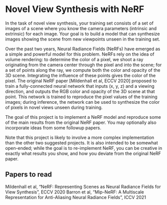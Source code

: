 # Novel View Synthesis with NeRF

In the task of novel view synthesis, your training set consists of a set of images of a scene where you know the camera parameters (intrinsic and extrinsic) for each image. Your goal is to build a model that can synthesize images showing the scene from new viewpoints unseen in the training set.

Over the past two years, Neural Radiance Fields (NeRFs) have emerged as a simple and powerful model for this problem. NeRFs rely on the idea of volume rendering: to determine the color of a pixel, we shoot a ray originating from the camera center through the pixel and into the scene; for a set of points along the ray, we compute both the color and opacity of the 3D scene. Integrating the influence of these points gives the color of the pixel. The original NeRF paper [Mildenhall et al, ECCV 2020] proposed to train a fully-connected neural network that inputs (x, y, z) and a viewing direction, and outputs the RGB color and opacity of the 3D scene at that point. This network is trained to reproduce the pixel values of the training images; during inference, the network can be used to synthesize the color of pixels in novel views unseen during training.

The goal of this project is to implement a NeRF model and reproduce some of the main results from the original NeRF paper. You may optionally also incorporate ideas from some followup papers.

Note that this project is likely to involve a more complex implementation than the other two suggested projects. It is also intended to be somewhat open-ended; while the goal is to re-implement NeRF, you can be creative in exactly what results you show, and how you deviate from the original NeRF paper.

## Papers to read
Mildenhall et al, “NeRF: Representing Scenes as Neural Radiance Fields for View Synthesis”, ECCV 2020
Barron et al, “Mip-NeRF: A Multiscale Representation for Anti-Aliasing Neural Radiance Fields”, ICCV 2021
